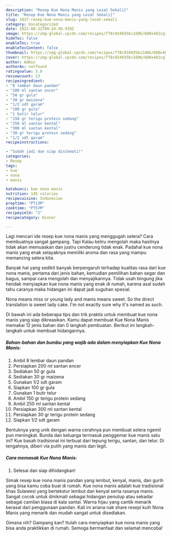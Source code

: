 ```yaml
---
description: "Resep Kue Nona Manis yang Lezat Sekali}"
title: "Resep Kue Nona Manis yang Lezat Sekali}"
slug: 1037-resep-kue-nona-manis-yang-lezat-sekali
category: Uncategorized
date: 2022-08-31T09:24:50.939Z
image: https://img-global.cpcdn.com/recipes/f78c924935bc2d86/680x482cq70/kue-nona-manis-foto-resep-utama.jpg
hideToc: false
enableToc: true
enableTocContent: false
thumbnail: https://img-global.cpcdn.com/recipes/f78c924935bc2d86/680x482cq70/kue-nona-manis-foto-resep-utama.jpg
cover: https://img-global.cpcdn.com/recipes/f78c924935bc2d86/680x482cq70/kue-nona-manis-foto-resep-utama.jpg
author: Admin
authorAv: notfound
ratingvalue: 3.9
reviewcount: 13
recipeingredient:
- "8 lembar daun pandan"
- "200 ml santan encer"
- "50 gr gula"
- "30 gr maizena"
- "1/2 sdt garam"
- "100 gr gula"
- "1 butir telur"
- "150 gr terigu protein sedang"
- "250 ml santan kental"
- "300 ml santan kental"
- "30 gr terigu protein sedang"
- "1/2 sdt garam"
recipeinstructions:

- "Sudah jadi dan siap dinikmati!"
categories:
- Resep
tags:
- kue
- nona
- manis

katakunci: kue nona manis 
nutrition: 145 calories
recipecuisine: Indonesian
preptime: "PT13M"
cooktime: "PT57M"
recipeyield: "2"
recipecategory: Dinner

---
```



Lagi mencari ide resep kue nona manis yang menggugah selera? Cara membuatnya sangat gampang. Tapi Kalau keliru mengolah maka hasilnya tidak akan memuaskan dan justru cenderung tidak enak. Padahal kue nona manis yang enak selayaknya memiliki aroma dan rasa yang mampu memancing selera kita.


Banyak hal yang sedikit banyak berpengaruh terhadap kualitas rasa dari kue nona manis, pertama dari jenis bahan, kemudian pemilihan bahan segar dan bagus, sampai cara mengolah dan menyajikannya. Tidak usah bingung jika hendak menyiapkan kue nona manis yang enak di rumah, karena asal sudah tahu caranya maka hidangan ini dapat jadi suguhan spesial.

Nona means miss or young lady and manis means sweet. So the direct translation is sweet lady cake. I&#39;m not exactly sure why it&#39;s named as such.


Di bawah ini ada beberapa tips dan trik praktis untuk membuat kue nona manis yang siap dikreasikan. Kamu dapat membuat Kue Nona Manis memakai 12 jenis bahan dan 0 langkah pembuatan. Berikut ini langkah-langkah untuk membuat hidangannya.

<!--inarticleads1-->

##### Bahan-bahan dan bumbu yang wajib ada dalam menyiapkan Kue Nona Manis:

1. Ambil 8 lembar daun pandan
1. Persiapkan 200 ml santan encer
1. Sediakan 50 gr gula
1. Sediakan 30 gr maizena
1. Gunakan 1/2 sdt garam
1. Siapkan 100 gr gula
1. Gunakan 1 butir telur
1. Ambil 150 gr terigu protein sedang
1. Ambil 250 ml santan kental
1. Persiapkan 300 ml santan kental
1. Persiapkan 30 gr terigu protein sedang
1. Siapkan 1/2 sdt garam


Bentuknya yang unik dengan warna cerahnya pun membuat selera ngemil pun meningkat. Bunda dan keluarga termasuk penggemar kue manis satu ini? Kue basah tradisional ini terbuat dari tepung terigu, santan, dan telur. Di tengahnya, diberi vla putih yang manis dan legit. 

<!--inarticleads2-->

##### Cara memasak Kue Nona Manis:


1. Selesai dan siap dihidangkan!

Simak resep kue nona manis pandan yang lembut, kenyal, manis, dan gurih yang bisa kamu coba buat di rumah. Kue nona manis adalah kue tradisional khas Sulawesi yang bertekstur lembut dan kenyal serta rasanya manis. Sangat cocok untuk dinikmati sebagai hidangan penutup atau sekadar sebagai camilan biasa di kala santai. Warna hijau yang cantik menarik berasal dari penggunaan pandan. Kali ini ariana nak share resepi kuih Nona Manis yang menarik dan mudah sangat untuk disediakan. 

Gimana nih? Gampang kan? Itulah cara menyiapkan kue nona manis yang bisa anda praktikkan di rumah. Semoga bermanfaat dan selamat mencoba!
